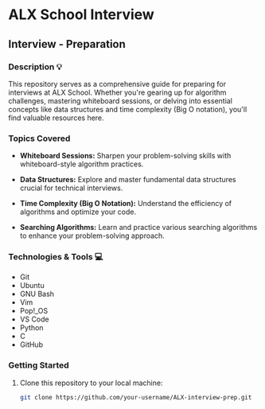 # ALX School Interview

## Interview - Preparation

### Description :bulb:

This repository serves as a comprehensive guide for preparing for interviews at ALX School. Whether you're gearing up for algorithm challenges, mastering whiteboard sessions, or delving into essential concepts like data structures and time complexity (Big O notation), you'll find valuable resources here.

### Topics Covered

- **Whiteboard Sessions:** Sharpen your problem-solving skills with whiteboard-style algorithm practices.

- **Data Structures:** Explore and master fundamental data structures crucial for technical interviews.

- **Time Complexity (Big O Notation):** Understand the efficiency of algorithms and optimize your code.

- **Searching Algorithms:** Learn and practice various searching algorithms to enhance your problem-solving approach.

### Technologies & Tools :computer:

- Git
- Ubuntu
- GNU Bash
- Vim
- Pop!_OS
- VS Code
- Python
- C
- GitHub

### Getting Started

1. Clone this repository to your local machine:

   ```bash
   git clone https://github.com/your-username/ALX-interview-prep.git
